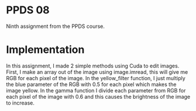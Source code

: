 # PPDS 08
Ninth assignment from the PPDS course.

# Implementation
In this assignment, I made 2 simple methods using Cuda to edit images. First, I make an array out of the image using image.imread,
this will give me RGB for each pixel of the image. In the yellow_filter function, I just multiply the blue parameter of the RGB with 0.5 for each pixel
which makes the image yellow. In the gamma function I divide each parameter from RGB for each pixel of the image with 0.6 and this causes the brightness of the image to increase.


